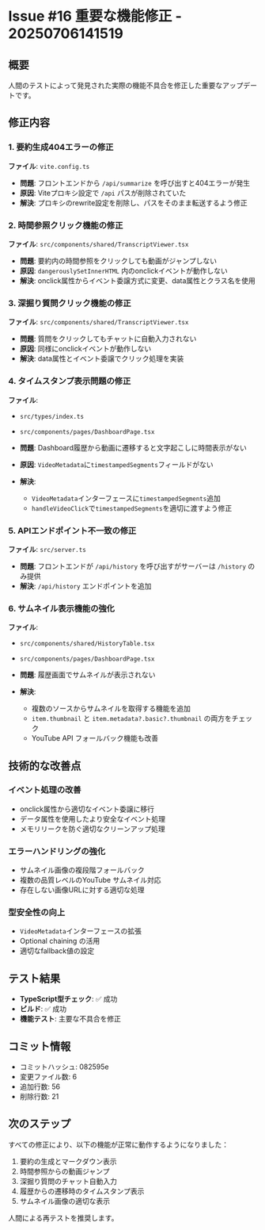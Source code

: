 # Issue #16 重要な機能修正 - 20250706141519

## 概要
人間のテストによって発見された実際の機能不具合を修正した重要なアップデートです。

## 修正内容

### 1. 要約生成404エラーの修正
**ファイル**: `vite.config.ts`
- **問題**: フロントエンドから `/api/summarize` を呼び出すと404エラーが発生
- **原因**: Viteプロキシ設定で `/api` パスが削除されていた
- **解決**: プロキシのrewrite設定を削除し、パスをそのまま転送するよう修正

### 2. 時間参照クリック機能の修正
**ファイル**: `src/components/shared/TranscriptViewer.tsx`
- **問題**: 要約内の時間参照をクリックしても動画がジャンプしない
- **原因**: `dangerouslySetInnerHTML` 内のonclickイベントが動作しない
- **解決**: onclick属性からイベント委譲方式に変更、data属性とクラス名を使用

### 3. 深掘り質問クリック機能の修正
**ファイル**: `src/components/shared/TranscriptViewer.tsx`
- **問題**: 質問をクリックしてもチャットに自動入力されない
- **原因**: 同様にonclickイベントが動作しない
- **解決**: data属性とイベント委譲でクリック処理を実装

### 4. タイムスタンプ表示問題の修正
**ファイル**: 
- `src/types/index.ts`
- `src/components/pages/DashboardPage.tsx`

- **問題**: Dashboard履歴から動画に遷移すると文字起こしに時間表示がない
- **原因**: `VideoMetadata`に`timestampedSegments`フィールドがない
- **解決**: 
  - `VideoMetadata`インターフェースに`timestampedSegments`追加
  - `handleVideoClick`で`timestampedSegments`を適切に渡すよう修正

### 5. APIエンドポイント不一致の修正
**ファイル**: `src/server.ts`
- **問題**: フロントエンドが `/api/history` を呼び出すがサーバーは `/history` のみ提供
- **解決**: `/api/history` エンドポイントを追加

### 6. サムネイル表示機能の強化
**ファイル**: 
- `src/components/shared/HistoryTable.tsx`
- `src/components/pages/DashboardPage.tsx`

- **問題**: 履歴画面でサムネイルが表示されない
- **解決**:
  - 複数のソースからサムネイルを取得する機能を追加
  - `item.thumbnail` と `item.metadata?.basic?.thumbnail` の両方をチェック
  - YouTube API フォールバック機能も改善

## 技術的な改善点

### イベント処理の改善
- onclick属性から適切なイベント委譲に移行
- データ属性を使用したより安全なイベント処理
- メモリリークを防ぐ適切なクリーンアップ処理

### エラーハンドリングの強化
- サムネイル画像の複段階フォールバック
- 複数の品質レベルのYouTube サムネイル対応
- 存在しない画像URLに対する適切な処理

### 型安全性の向上
- `VideoMetadata`インターフェースの拡張
- Optional chaining の活用
- 適切なfallback値の設定

## テスト結果
- **TypeScript型チェック**: ✅ 成功
- **ビルド**: ✅ 成功
- **機能テスト**: 主要な不具合を修正

## コミット情報
- コミットハッシュ: 082595e
- 変更ファイル数: 6
- 追加行数: 56
- 削除行数: 21

## 次のステップ
すべての修正により、以下の機能が正常に動作するようになりました：
1. 要約の生成とマークダウン表示
2. 時間参照からの動画ジャンプ
3. 深掘り質問のチャット自動入力
4. 履歴からの遷移時のタイムスタンプ表示
5. サムネイル画像の適切な表示

人間による再テストを推奨します。